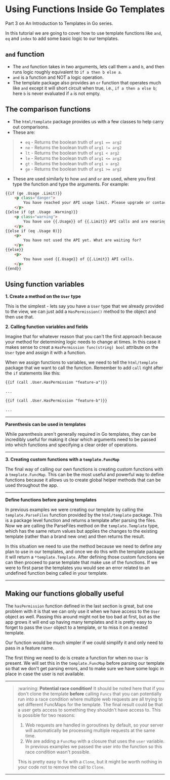 # Using Functions Inside Go Templates

Part 3 on An Introduction to Templates in Go series.

In this tutorial we are going to cover how to use template functions like `and`, `eq` and `index` to add some basic logic to our templates.

## `and` function
- The `and` function takes in two arguments, lets call them `a` and `b`, and then runs logic roughly equivalent to `if a then b else a`.
- `and` is a function and NOT a logic operation.
- The template package also provides an `or` function that operates much like `and` except it will short circuit when true, i.e., `if a then a else b`; here `b` is never evaluated if `a` is not empty.

## The comparison functions
- The `html/template` package provides us with a few classes to help carry out comparisons.
- These are:

>- `eq` - Returns the boolean truth of `arg1 == arg2`
>- `ne` - Returns the boolean truth of `arg1 != arg2`
>- `lt` - Returns the boolean truth of `arg1 < arg2`
>- `le` - Returns the boolean truth of `arg1 <= arg2`
>- `gt` - Returns the boolean truth of `arg1 > arg2`
>- `ge` - Returns the boolean truth of `arg1 >= arg2`

- These are used similarly to how `and` and `or` are used, where you first type the function and type the arguments. For example:

```HTML
{{if (ge .Usage .Limit)}}
    <p class="danger">
        You have reached your API usage limit. Please upgrade or contact support for more help.
    </p>
{{else if (gt .Usage .Warning)}}
    <p class="warning">
        You have use {{.Usage}} of {{.Limit}} API calls and are nearing your limit. Have you considered blah blah blah ...
    </p>
{{else if (eq .Usage 0)}}
    <p>
        You have not used the API yet. What are waiting for?
    </p>
{{else}}
    <p>
        You have used {{.Usage}} of {{.Limit}} API calls.
    </p>
{{end}}
```

## Using function variables
**1. Create a method on the `User` type**

This is the simplest - lets say you have a `User` type that we already provided to the view, we can just add a `HasPermission()` method to the object and then use that.

**2. Calling function variables and fields**

Imagine that for whatever reason that you can't the first approach because your method for determining logic needs to change at times. In this case it makes sense to creat a `HasPermission func(string) bool` attribute on the `User` type and assign it with a function.

When we assign functions to variables, we need to tell the `html/template` package that we want to call the function. Remember to add `call` right after the `if` statements like this:

```HTML
{{if (call .User.HasPermission "feature-a")}}

...

{{if (call .User.HasPermission "feature-b")}}

...

```

---
**Parenthesis can be used in templates**

While parenthesis aren't generally required in Go templates, they can be incredibly useful for making it clear which arguments need to be passed into which functions and specifying a clear order of operations.

---

**3. Creating custom functions with a `template.FuncMap`**

The final way of calling our own functions is creating custom functions with a `tmeplate.FuncMap`. This can be the most useful and powerful way to define functions because it allows us to create global helper methods that can be used throughout the app.

---
**Define functions before parsing templates**

In previous examples we were creating our template by calling the `template.ParseFiles` function provided by the `html/template` package. This is a package level function and returns a template after parsing the files. Now we are calling the ParseFiles method on the `template.Template` type, which has the same return values but applies the changes to the existing template (rather than a brand new one) and then returns the result.

In this situation we need to use the method because we need to define any plan to use in our templates, and once we do this with the template package it will return a `*template.Template`. After defining those custom functions we can then proceed to parse template that make use of the functions. If we were to first parse the templates you would see an error related to an undefined function being called in your template.

---

## Making our functions globally useful

The `hasPermission` function defined in the last section is great, but one problem with it is that we can only use it when we have access to the `User` object as well. Passing this around might not be too bad at first, but as the app grows it will end up having many templates and it is pretty easy to forget to pass the `User` object to a template, or to miss it on a nested template.

Our function would be much simpler if we could simplify it and only need to pass in a feature name.

The first thing we need to do is create a function for when no `User` is present. We will set this in the `template.FuncMap` before parsing our template so that we don't get parsing errors, and to make sure we have some logic in place in case the user is not available.

---
> :warining: **Potential race condition!**
> It should be noted here that if you don't clone the template **before** calling `Funcs` that you can potentially run into a race condition where multiple web requests are all trying to set different FuncMaps for the template. The final result could be that a user gets access to something they shouldn't have access to. This is possible for two reasons:
>
>1. Web requests are handled in goroutines by default, so your server will automatically be processing multiple requests at the same time.
>2. We are adding a `FuncMap` with a closure that uses the `user` variable. In previous examples we passed the user into the function so this race condition wasn't possible.
>
> This is pretty easy to fix with a `Clone`, but it might be worth nothing in your code not to remove the call to `Clone`.
---